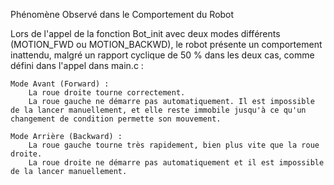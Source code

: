 Phénomène Observé dans le Comportement du Robot

Lors de l'appel de la fonction Bot_init avec deux modes différents (MOTION_FWD ou MOTION_BACKWD), le robot présente un comportement inattendu, malgré un rapport cyclique de 50 % dans les deux cas, comme défini dans l'appel dans main.c :

    Mode Avant (Forward) :
        La roue droite tourne correctement.
        La roue gauche ne démarre pas automatiquement. Il est impossible de la lancer manuellement, et elle reste immobile jusqu'à ce qu'un changement de condition permette son mouvement.

    Mode Arrière (Backward) :
        La roue gauche tourne très rapidement, bien plus vite que la roue droite.
        La roue droite ne démarre pas automatiquement et il est impossible de la lancer manuellement.